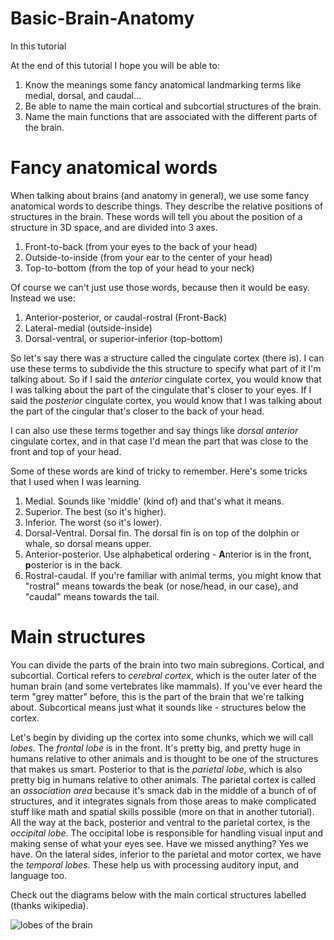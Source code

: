 Basic-Brain-Anatomy
============

In this tutorial

At the end of this tutorial I hope you will be able to:

1.  Know the meanings some fancy anatomical landmarking terms like medial, dorsal, and caudal...
2.  Be able to name the main cortical and subcortial structures of the brain.
3.  Name the main functions that are associated with the different parts of the brain.

Fancy anatomical words
============

When talking about brains (and anatomy in general), we use some fancy anatomical words to describe things.  They describe the relative positions of structures in the brain.  These words will tell you about the position of a structure in 3D space, and are divided into 3 axes.

1.  Front-to-back (from your eyes to the back of your head)
2.  Outside-to-inside (from your ear to the center of your head)
3.  Top-to-bottom (from the top of your head to your neck)

Of course we can't just use those words, because then it would be easy.  Instead we use:

1.  Anterior-posterior, or caudal-rostral (Front-Back)
2.  Lateral-medial (outside-inside)
3.  Dorsal-ventral, or superior-inferior (top-bottom)

So let's say there was a structure called the cingulate cortex (there is).  I can use these terms to subdivide the this structure to specify what part of it I'm talking about.  So if I said the _anterior_ cingulate cortex, you would know that I was talking about the part of the cingulate that's closer to your eyes.  If I said the _posterior_ cingulate cortex, you would know that I was talking about the part of the cingular that's closer to the back of your head.

I can also use these terms together and say things like _dorsal anterior_ cingulate cortex, and in that case I'd mean the part that was close to the front and top of your head.

Some of these words are kind of tricky to remember.  Here's some tricks that I used when I was learning.

1.  Medial.  Sounds like 'middle' (kind of) and that's what it means.
2.  Superior.  The best (so it's higher).
3.  Inferior.  The worst (so it's lower).
4.  Dorsal-Ventral.  Dorsal fin.  The dorsal fin is on top of the dolphin or whale, so dorsal means upper. 
5.  Anterior-posterior.  Use alphabetical ordering - **A**nterior is in the front, **p**osterior is in the back.
6.  Rostral-caudal.  If you're familiar with animal terms, you might know that "rostral" means towards the beak (or nose/head, in our case), and "caudal" means towards the tail.

Main structures
============

You can divide the parts of the brain into two main subregions.  Cortical, and subcortial.  Cortical refers to _cerebral cortex_, which is the outer later of the human brain (and some vertebrates like mammals).  If you've ever heard the term "grey matter" before, this is the part of the brain that we're talking about.  Subcortical means just what it sounds like - structures below the cortex.  

Let's begin by dividing up the cortex into some chunks, which we will call _lobes_.  The _frontal lobe_ is in the front.  It's pretty big, and pretty huge in humans relative to other animals and is thought to be one of the structures that makes us smart.  Posterior to that is the _parietal lobe_, which is also pretty big in humans relative to other animals.  The parietal cortex is called an _association area_ because it's smack dab in the middle of a bunch of of structures, and it integrates signals from those areas to make complicated stuff like math and spatial skills possible (more on that in another tutorial).  All the way at the back, posterior and ventral to the parietal cortex, is the _occipital lobe_.  The occipital lobe is responsible for handling visual input and making sense of what your eyes see.  Have we missed anything?  Yes we have.  On the lateral sides, inferior to the parietal and motor cortex, we have the _temporal lobes_.  These help us with processing auditory input, and language too.

Check out the diagrams below with the main cortical structures labelled (thanks wikipedia).

![lobes of the brain](http://upload.wikimedia.org/wikipedia/commons/9/96/Brain_diagram_fr.png)




